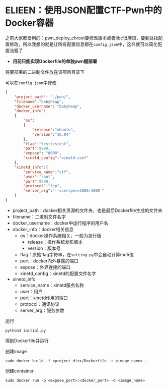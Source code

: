 # ELIEEN：使用JSON配置CTF-Pwn中的Docker容器

之前大家都爱用的：pwn_deploy_chroot要修改版本或者libc很麻烦，要到处找配置修改，所以我想的就是让所有配置信息都在`config.json`中，这样就可以简化配置流程了

- **目前只能实现Dockerfile的单独pwn题部署**

将要部署的二进制文件放在该项目目录下

可以在`config.json`中修改

```json
{
    "project_path": "./pwn/",
    "filename":"babyheap",
    "docker_username": "babyheap",
    "docker_info":
    {
        "os":
        {
            "release":"ubuntu",
            "version":"16.04"
        },
        "flag":"testtestest",
        "port":9999,
        "expose": "8000",
        "xinetd_config":"xinetd.conf"
    },
    "xinetd_info":{
        "service_name":"ctf",
        "user":"root",
        "port":9999,
        "protocol":"tcp",
        "server_arg":"--userspec=1000:1000 "
    }
}
```

- project_path：docker相关资源的文件夹，也是最后Dockerfile生成的文件夹
- filename：二进制文件名字
- docker_username：docker中运行程序的用户名
- docker_info：docker相关信息
  - os：docker操作系统相关，一般为发行版
    - release：操作系统发布版本
    - version：版本号
  - flag：原始flag字符串，在`setting.py`中会自动计算md5值
  - port：docker向外暴露的端口
  - expose：外界连接的端口
  - xinetd_config：xinetd的配置文件名字
- xinetd_info
  - service_name：xinetd服务名称
  - user：用户
  - port：xinetd作用的端口
  - protocol：通讯协议
  - server_arg：服务参数

运行

```shell
python3 initial.py
```

得到Dockerfile并运行

创建image

```shell
sudo docker build -f <project dir>/Dockerfile -t <image_name> .
```

创建container

```shell
sudo docker run -p <expose_port>:<docker_port> -d <image_name>
```




